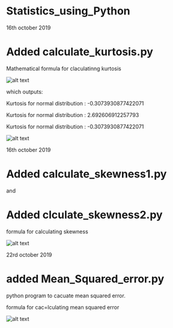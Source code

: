 #  Statistics_using_Python


16th october 2019
#  Added calculate_kurtosis.py 

Mathematical formula for claculatinng kurtosis


![alt text](https://media.geeksforgeeks.org/wp-content/uploads/kurtosis.jpg)



which outputs:




Kurtosis for normal distribution : -0.3073930877422071



Kurtosis for normal distribution : 2.692606912257793




Kurtosis for normal distribution : -0.3073930877422071




![alt text](https://media.geeksforgeeks.org/wp-content/uploads/kurtosis-lin.png)





16th october 2019
#  Added calculate_skewness1.py 
and 
#  Added clculate_skewness2.py 


formula for calculating skewness

![alt text](https://cdn.wallstreetmojo.com/wp-content/uploads/2019/04/Skewness-Formula.jpg)



22rd october 2019

#  added Mean_Squared_error.py

python program to cacuate mean squared error.



formula for cac=lculating mean squared error

![alt text](https://www.educative.io/api/edpresso/shot/6149740091670528/image/4742364268593152)






